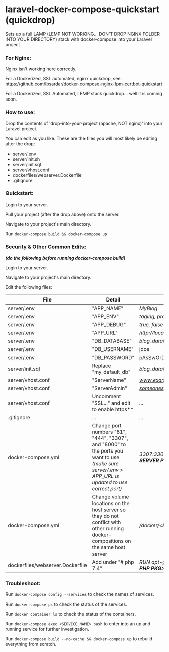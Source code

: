 # laravel-docker-compose-quickstart (quickdrop)
 Sets up a full LAMP (LEMP NOT WORKING... DON'T DROP NGINX FOLDER INTO YOUR DIRECTORY) stack with docker-compose into your Laravel project
 
### For Nginx:
Nginx isn't working here correctly.

For a Dockerized, SSL automated, nginx quickdrop, see: https://github.com/Ibsardar/docker-compose-nginx-fpm-certbot-quickstart

For a Dockerized, SSL Automated, LEMP stack quickdrop... well it is coming soon.

### How to use:
Drop the contents of 'drop-into-your-project (apache, NOT nginx)' into your Laravel project.

You can edit as you like. These are the files you will most likely be editing after the drop:
- server/.env
- server/init.sh
- server/init.sql
- server/vhost.conf
- dockerfiles/webserver.Dockerfile
- .gitignore

### Quickstart:
Login to your server.

Pull your project (after the drop above) onto the server.

Navigate to your project's main directory.

Run `docker-compose build && docker-compose up`

### Security & Other Common Edits:
***(do the following before running docker-compose build)***

Login to your server.

Navigate to your project's main directory.

Edit the following files:


File | Detail | Example | Security
--- | --- | --- | ---
server/.env | "APP_NAME" | *MyBlog* | no
server/.env | "APP_ENV" | *taging, production* | no
server/.env | "APP_DEBUG" | *true, false* | no
server/.env | "APP_URL" | *http://localhost:123, https://www.myblog.com* | no
server/.env | "DB_DATABASE" | *blog_database* | no
server/.env | "DB_USERNAME" | jdoe | **YES**
server/.env | "DB_PASSWORD" | pAsSwOrD123 | **YES**
server/init.sql | Replace "my_default_db" | *blog_database* | no
server/vhost.conf | "ServerName" | *www.example.com* | no
server/vhost.conf | "ServerAdmin" | *someones@email.com* | no
server/vhost.conf | Uncomment "SSL..." and edit to enable https** | *...* | **YES**
.gitignore | ... | *...* | no
docker-compose.yml | Change port numbers "81", "444", "3307", and "8000" to the ports you want to use *(make sure server/.env > APP_URL is updated to use correct port)* | *3307:3306 i.e. \<**HOST SERVER PORT**\>:\<**CONTAINER SERVER PORT**\>* | **YES**
docker-compose.yml | Change volume locations on the host server so they do not conflict with other running docker-compositions on the same host server | */docker/\<**MY_PROJECT**\>/volumes/mysql:/var/lib/mysql* | no
dockerfiles/webserver.Dockerfile | Add under "# php 7.4" | *RUN apt-get -y install php7.4-**\<A NEEDED MISSING PHP PKG\>*** | no

### Troubleshoot:
Run `docker-compose config --services` to check the names of services.

Run `docker-compose ps` to check the status of the services.

Run `docker container ls` to check the status of the containers.

Run `docker-compose exec <SERVICE_NAME> bash` to enter into an up and running service for further investigation.

Run `docker-compose build --no-cache && docker-compose up` to rebuild everything from scratch.
